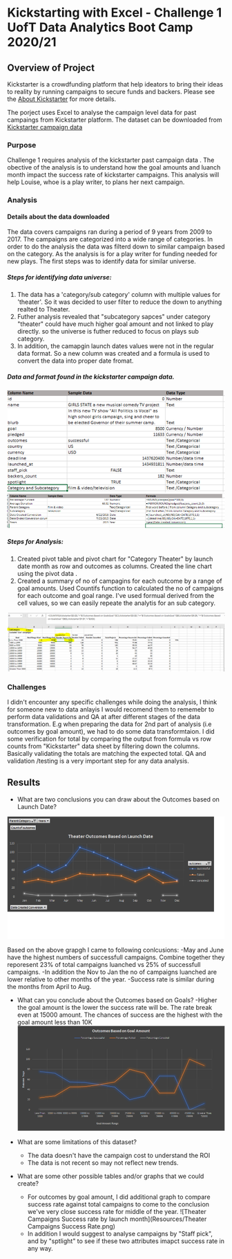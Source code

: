 # Kickstarting with Excel - Challenge 1 UofT Data Analytics Boot Camp 2020/21

## Overview of Project
Kickstarter is a crowdfunding platform that help ideators to bring their ideas to reality by running campaigns to secure funds and backers. 
Please see the [About Kickstarter](https://www.kickstarter.com/about?ref=global-footer) for more details.

The porject uses Excel to analyse the campaign level data for past campaings from  Kickstarter  platform.
The dataset can be downloaded from [Kickstarter campaign data](https://2u-data-curriculum-team.s3.amazonaws.com/dataviz-online/module_1/data-1-1-3-StarterBook.xlsx)

### Purpose
Challenge 1 requires analysis of the kickstarter past campaign data . The obective of the analysis is to understand how the goal amounts and luanch month impact the success rate of kickstarter campaigns. This analysis will help Louise, whoe is a play writer, to plans her next campaign.

### Analysis

#### Details about the data downloaded
The data covers campaigns ran during a period of 9 years from 2009 to 2017. The campaigns are categorized into a wide range of categories. In order to do the analysis the data was filterd down to similar campaign based on the category. As the analysis is for a play writer for funding needed for new plays. The first steps was to identify data for similar universe. 
##### Steps for identifying data universe:

1. The data has a 'category/sub category' column with multiple values for 'theater'. So it was decided to user filter to reduce the down to anything realted to Theater.
2. Futher analysis revealed that "subcategory sapces" under category "theater" could have much higher goal amount and not linked to play directly. so the universe is futher reduced to focus on plays sub category.
3. In addition, the camapgin launch dates values were not in the regular data format. So a new column was created and a formula is used to convert the data into proper date fromat. 

##### Data and format found in the kickstarter campaign data.
![Data dictionary for campapign data](Resources/Kickstarter_campaign_data_dictionary.png)
![Additional columns created for analysis](Resources/calculated_columns.png)

##### Steps for Analysis:

1. Created pivot table and pivot chart for "Category Theater" by launch date month as row and outcomes as columns. Created the line chart using the pivot data .
2. Created a summary of no of campagins for each outcome by a range of goal amounts. Used Countifs function to calculated the no of campaigns for each outcome and goal range. I've used formual derived from the cell values, so we can easily repeate the analytis for an sub category.

![Countifs screenshot](Resources/Countifs_for_analysis.png)

### Challenges

I didn't encounter any specific challenges while doing the analysis, I think for someone new to data anlayis I would recomend them to rememebr to perform data validations and QA at after different stages of the data transformation.
E.g when preparing the data for 2nd part of analysis (i.e outcomes by goal amount), we had to do some data transformtaion. I did some verification for total by comparing the output from formula vs  row counts from "Kickstarter" data sheet by filtering down the columns. Basically validating the totals are matching the expected total.
QA and validation /testing is a very important step for any data analysis.

## Results

- What are two conclusions you can draw about the Outcomes based on Launch Date?

![Theater Campaign Outcomes by Launch Date](Resources/Theater_Outcomes_vs_Launch.png)

Based on the above grapgh I came to following conlcusions:
  -May and June have the highest numbers of successfull campaigns. Combine together they reporesent 23% of total campaigns luanched vs 25% of successfull campaigns.
  -In addition the Nov to Jan the no of campaigns luanched are lower relative to other months of the year. 
  -Success rate is similar during the months from April to Aug. 


- What can you conclude about the Outcomes based on Goals?
  -Higher the goal amount is the lower the success rate will be. The rate break even at 15000 amount. The chances of success are the highest with the goal amount less than 10K
  ![Theater Campaigns outcomes by Goal Ampunt](Resources/Outcomes_vs_Goals.png)
  
- What are some limitations of this dataset?
  - The data doesn't have the campaign cost to understand the ROI
  - The data is not recent so may not reflect new trends.
  
- What are some other possible tables and/or graphs that we could create?
  - For outcomes by goal amount, I did additional graph to compare success rate against total campaigns to come to the conclusion we've very close success rate for middle of the year.
  ![Theater Campaigns Success rate by launch month](Resources/Theater Campaigns Success Rate.png)
  - In addition I would suggest to analyse campaigns by "Staff pick", and by "sptlight" to see if these two attributes imapct success rate in any way.
  
